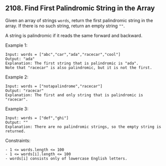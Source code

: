 ## 2108. Find First Palindromic String in the Array

Given an array of strings `words`, return the first palindromic string in the array. If there is no such string, return an empty string `""`.

A string is palindromic if it reads the same forward and backward.

Example 1:

```
Input: words = ["abc","car","ada","racecar","cool"]
Output: "ada"
Explanation: The first string that is palindromic is "ada".
Note that "racecar" is also palindromic, but it is not the first.
```

Example 2:

```
Input: words = ["notapalindrome","racecar"]
Output: "racecar"
Explanation: The first and only string that is palindromic is "racecar".
```

Example 3:

```
Input: words = ["def","ghi"]
Output: ""
Explanation: There are no palindromic strings, so the empty string is returned.
```

Constraints:

```
- 1 <= words.length <= 100
- 1 <= words[i].length <= 100
- words[i] consists only of lowercase English letters.
```
